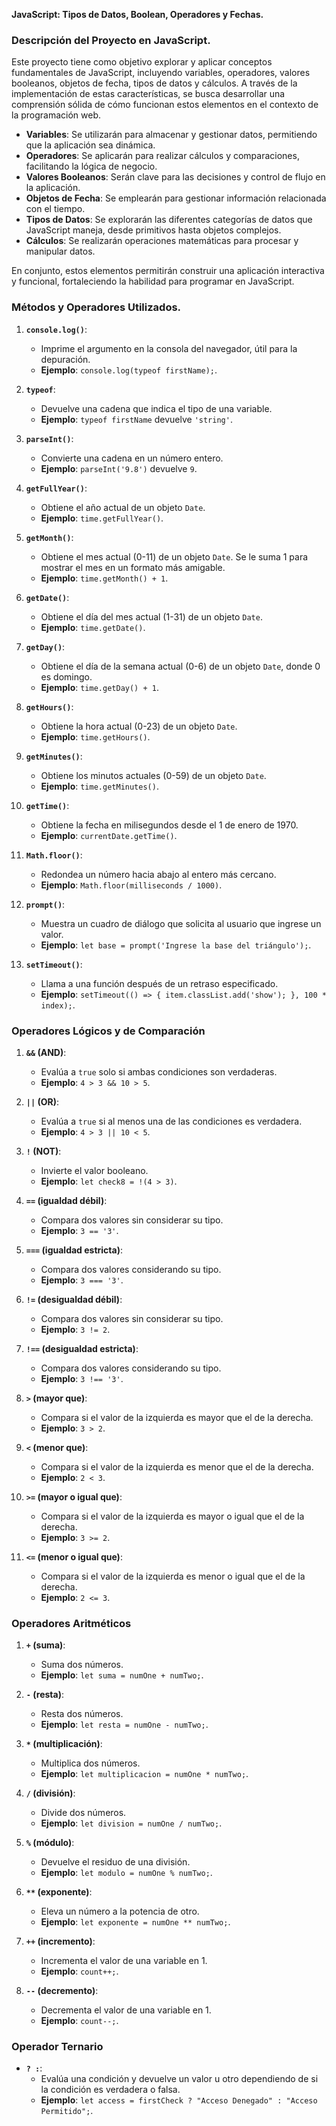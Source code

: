 **JavaScript: Tipos de Datos, Boolean, Operadores y Fechas.**

### Descripción del Proyecto en JavaScript.

Este proyecto tiene como objetivo explorar y aplicar conceptos fundamentales de JavaScript, incluyendo variables, operadores, valores booleanos, objetos de fecha, tipos de datos y cálculos. A través de la implementación de estas características, se busca desarrollar una comprensión sólida de cómo funcionan estos elementos en el contexto de la programación web.

- **Variables**: Se utilizarán para almacenar y gestionar datos, permitiendo que la aplicación sea dinámica.
- **Operadores**: Se aplicarán para realizar cálculos y comparaciones, facilitando la lógica de negocio.
- **Valores Booleanos**: Serán clave para las decisiones y control de flujo en la aplicación.
- **Objetos de Fecha**: Se emplearán para gestionar información relacionada con el tiempo.
- **Tipos de Datos**: Se explorarán las diferentes categorías de datos que JavaScript maneja, desde primitivos hasta objetos complejos.
- **Cálculos**: Se realizarán operaciones matemáticas para procesar y manipular datos.

En conjunto, estos elementos permitirán construir una aplicación interactiva y funcional, fortaleciendo la habilidad para programar en JavaScript.

### Métodos y Operadores Utilizados.

1. **`console.log()`**:
   - Imprime el argumento en la consola del navegador, útil para la depuración.
   - **Ejemplo**: `console.log(typeof firstName);`.

2. **`typeof`**:
   - Devuelve una cadena que indica el tipo de una variable.
   - **Ejemplo**: `typeof firstName` devuelve `'string'`.

3. **`parseInt()`**:
   - Convierte una cadena en un número entero.
   - **Ejemplo**: `parseInt('9.8')` devuelve `9`.

4. **`getFullYear()`**:
   - Obtiene el año actual de un objeto `Date`.
   - **Ejemplo**: `time.getFullYear()`.

5. **`getMonth()`**:
   - Obtiene el mes actual (0-11) de un objeto `Date`. Se le suma 1 para mostrar el mes en un formato más amigable.
   - **Ejemplo**: `time.getMonth() + 1`.

6. **`getDate()`**:
   - Obtiene el día del mes actual (1-31) de un objeto `Date`.
   - **Ejemplo**: `time.getDate()`.

7. **`getDay()`**:
   - Obtiene el día de la semana actual (0-6) de un objeto `Date`, donde 0 es domingo.
   - **Ejemplo**: `time.getDay() + 1`.

8. **`getHours()`**:
   - Obtiene la hora actual (0-23) de un objeto `Date`.
   - **Ejemplo**: `time.getHours()`.

9. **`getMinutes()`**:
   - Obtiene los minutos actuales (0-59) de un objeto `Date`.
   - **Ejemplo**: `time.getMinutes()`.

10. **`getTime()`**:
    - Obtiene la fecha en milisegundos desde el 1 de enero de 1970.
    - **Ejemplo**: `currentDate.getTime()`.

11. **`Math.floor()`**:
    - Redondea un número hacia abajo al entero más cercano.
    - **Ejemplo**: `Math.floor(milliseconds / 1000)`.

12. **`prompt()`**:
    - Muestra un cuadro de diálogo que solicita al usuario que ingrese un valor.
    - **Ejemplo**: `let base = prompt('Ingrese la base del triángulo');`.

13. **`setTimeout()`**:
    - Llama a una función después de un retraso especificado.
    - **Ejemplo**: `setTimeout(() => { item.classList.add('show'); }, 100 * index);`.

### Operadores Lógicos y de Comparación

1. **`&&` (AND)**:
   - Evalúa a `true` solo si ambas condiciones son verdaderas.
   - **Ejemplo**: `4 > 3 && 10 > 5`.

2. **`||` (OR)**:
   - Evalúa a `true` si al menos una de las condiciones es verdadera.
   - **Ejemplo**: `4 > 3 || 10 < 5`.

3. **`!` (NOT)**:
   - Invierte el valor booleano.
   - **Ejemplo**: `let check8 = !(4 > 3)`.

4. **`==` (igualdad débil)**:
   - Compara dos valores sin considerar su tipo.
   - **Ejemplo**: `3 == '3'`.

5. **`===` (igualdad estricta)**:
   - Compara dos valores considerando su tipo.
   - **Ejemplo**: `3 === '3'`.

6. **`!=` (desigualdad débil)**:
   - Compara dos valores sin considerar su tipo.
   - **Ejemplo**: `3 != 2`.

7. **`!==` (desigualdad estricta)**:
   - Compara dos valores considerando su tipo.
   - **Ejemplo**: `3 !== '3'`.

8. **`>` (mayor que)**:
   - Compara si el valor de la izquierda es mayor que el de la derecha.
   - **Ejemplo**: `3 > 2`.

9. **`<` (menor que)**:
   - Compara si el valor de la izquierda es menor que el de la derecha.
   - **Ejemplo**: `2 < 3`.

10. **`>=` (mayor o igual que)**:
    - Compara si el valor de la izquierda es mayor o igual que el de la derecha.
    - **Ejemplo**: `3 >= 2`.

11. **`<=` (menor o igual que)**:
    - Compara si el valor de la izquierda es menor o igual que el de la derecha.
    - **Ejemplo**: `2 <= 3`.

### Operadores Aritméticos

1. **`+` (suma)**:
   - Suma dos números.
   - **Ejemplo**: `let suma = numOne + numTwo;`.

2. **`-` (resta)**:
   - Resta dos números.
   - **Ejemplo**: `let resta = numOne - numTwo;`.

3. **`*` (multiplicación)**:
   - Multiplica dos números.
   - **Ejemplo**: `let multiplicacion = numOne * numTwo;`.

4. **`/` (división)**:
   - Divide dos números.
   - **Ejemplo**: `let division = numOne / numTwo;`.

5. **`%` (módulo)**:
   - Devuelve el residuo de una división.
   - **Ejemplo**: `let modulo = numOne % numTwo;`.

6. **`**` (exponente)**:
   - Eleva un número a la potencia de otro.
   - **Ejemplo**: `let exponente = numOne ** numTwo;`.

7. **`++` (incremento)**:
   - Incrementa el valor de una variable en 1.
   - **Ejemplo**: `count++;`.

8. **`--` (decremento)**:
   - Decrementa el valor de una variable en 1.
   - **Ejemplo**: `count--;`.

### Operador Ternario

- **`? :`**:
  - Evalúa una condición y devuelve un valor u otro dependiendo de si la condición es verdadera o falsa.
  - **Ejemplo**: `let access = firstCheck ? "Acceso Denegado" : "Acceso Permitido";`.
